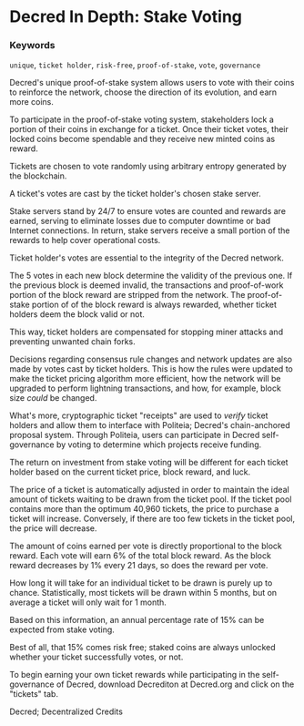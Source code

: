 # Decred In Depth: Stake Voting

### Keywords
`unique`, `ticket holder`, `risk-free`, `proof-of-stake`, `vote`, `governance`

Decred's unique proof-of-stake system allows users to vote with their coins to reinforce the network, choose the direction of its evolution, and earn more coins.

To participate in the proof-of-stake voting system, stakeholders lock a portion of their coins in exchange for a ticket. Once their ticket votes, their locked coins become spendable and they receive new minted coins as reward. 

Tickets are chosen to vote randomly using arbitrary entropy generated by the blockchain.

A ticket's votes are cast by the ticket holder's chosen stake server.

Stake servers stand by 24/7 to ensure votes are counted and rewards are earned, serving to eliminate losses due to computer downtime or bad Internet connections. In return, stake servers receive a small portion of the rewards to help cover operational costs.

Ticket holder's votes are essential to the integrity of the Decred network. 

The 5 votes in each new block determine the validity of the previous one. If the previous block is deemed invalid, the transactions and proof-of-work portion of the block reward are stripped from the network. The proof-of-stake portion of of the block reward is always rewarded, whether ticket holders deem the block valid or not. 

This way, ticket holders are compensated for stopping miner attacks and preventing unwanted chain forks.

Decisions regarding consensus rule changes and network updates are also made by votes cast by ticket holders. This is how the rules were updated to make the ticket pricing algorithm more efficient, how the network will be upgraded to perform lightning transactions, and how, for example, block size _could_ be changed.

What's more, cryptographic ticket "receipts" are used to _verify_ ticket holders and allow them to interface with Politeia; Decred's chain-anchored proposal system. Through Politeia, users can participate in Decred self-governance by voting to determine which projects receive funding.

The return on investment from stake voting will be different for each ticket holder based on the current ticket price, block reward, and luck.

The price of a ticket is automatically adjusted in order to maintain the ideal amount of tickets waiting to be drawn from the ticket pool. If the ticket pool contains more than the optimum 40,960 tickets, the price to purchase a ticket will increase. Conversely, if there are too few tickets in the ticket pool, the price will decrease.

The amount of coins earned per vote is directly proportional to the block reward. Each vote will earn 6% of the total block reward. As the block reward decreases by 1% every 21 days, so does the reward per vote. 

How long it will take for an individual ticket to be drawn is purely up to chance. Statistically, most tickets will be drawn within 5 months, but on average a ticket will only wait for 1 month. 

Based on this information, an annual percentage rate of 15% can be expected from stake voting.

Best of all, that 15% comes risk free; staked coins are always unlocked whether your ticket successfully votes, or not.

To begin earning your own ticket rewards while participating in the self-governance of Decred, download Decrediton at Decred.org and click on the "tickets" tab.

Decred; Decentralized Credits
